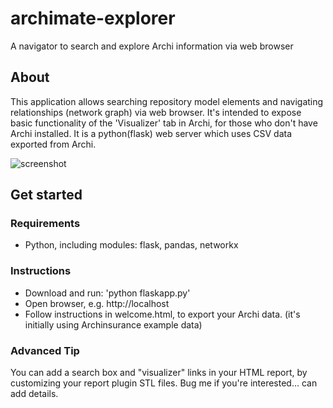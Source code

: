 # archimate-explorer
A navigator to search and explore Archi information via web browser

## About
This application allows searching repository model elements and navigating relationships (network graph) via web browser. It's intended to expose basic functionality of the 'Visualizer' tab in Archi, for those who don't have Archi installed. It is a python(flask) web server which uses CSV data exported from Archi. 

![screenshot](https://raw.githubusercontent.com/steve-vincent/archimate-explorer/master/screen.png "Screenshot")

## Get started

### Requirements
* Python, including modules: flask, pandas, networkx

### Instructions
- Download and run: 'python flaskapp.py'
- Open browser, e.g. http://localhost
- Follow instructions in welcome.html, to export your Archi data. (it's initially using Archinsurance example data)

### Advanced Tip
You can add a search box and "visualizer" links in your HTML report, by customizing your report plugin STL files.
Bug me if you're interested... can add details.
